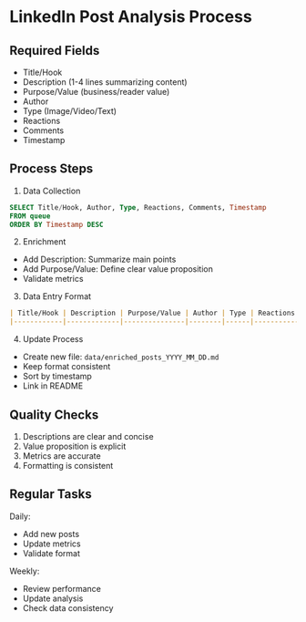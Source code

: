 # LinkedIn Post Analysis Process

## Required Fields
- Title/Hook
- Description (1-4 lines summarizing content)
- Purpose/Value (business/reader value)
- Author
- Type (Image/Video/Text)
- Reactions
- Comments
- Timestamp

## Process Steps

1. Data Collection
```sql
SELECT Title/Hook, Author, Type, Reactions, Comments, Timestamp
FROM queue
ORDER BY Timestamp DESC
```

2. Enrichment
- Add Description: Summarize main points
- Add Purpose/Value: Define clear value proposition
- Validate metrics

3. Data Entry Format
```markdown
| Title/Hook | Description | Purpose/Value | Author | Type | Reactions | Comments | Timestamp |
|------------|-------------|---------------|--------|------|-----------|-----------|------------|
```

4. Update Process
- Create new file: `data/enriched_posts_YYYY_MM_DD.md`
- Keep format consistent
- Sort by timestamp
- Link in README

## Quality Checks
1. Descriptions are clear and concise
2. Value proposition is explicit
3. Metrics are accurate
4. Formatting is consistent

## Regular Tasks
Daily:
- Add new posts
- Update metrics
- Validate format

Weekly:
- Review performance
- Update analysis
- Check data consistency